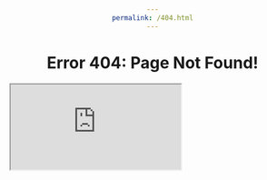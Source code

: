 ```yaml
---
permalink: /404.html
---
```

Error 404: Page Not Found!
=======

<html>
<head>
<style>
h1 {text-align: center;}
h2 {text-align: center;}
p {text-align: center;}
div {text-align: center;}
</style>
</head>
<body>

<iframe src="https://andrew-j-chen.github.io/assets/media/images/404-pnf.png"></iframe>